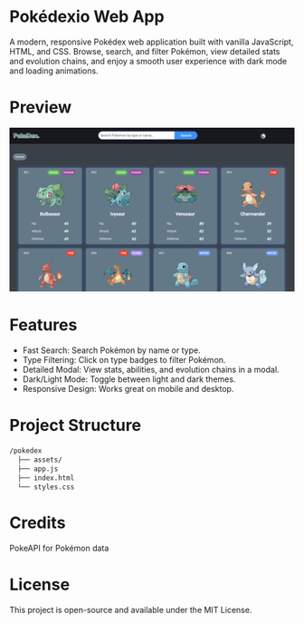 # Pokédexio Web App

A modern, responsive Pokédex web application built with vanilla JavaScript, HTML, and CSS. Browse, search, and filter Pokémon, view detailed stats and evolution chains, and enjoy a smooth user experience with dark mode and loading animations.

# Preview

![preview](./assets/poke.png)

# Features

- Fast Search: Search Pokémon by name or type.
- Type Filtering: Click on type badges to filter Pokémon.
- Detailed Modal: View stats, abilities, and evolution chains in a modal.
- Dark/Light Mode: Toggle between light and dark themes.
- Responsive Design: Works great on mobile and desktop.

# Project Structure

```
/pokedex
  ├── assets/
  ├── app.js
  ├── index.html
  └── styles.css
```

# Credits

PokeAPI for Pokémon data

# License

This project is open-source and available under the MIT License.
